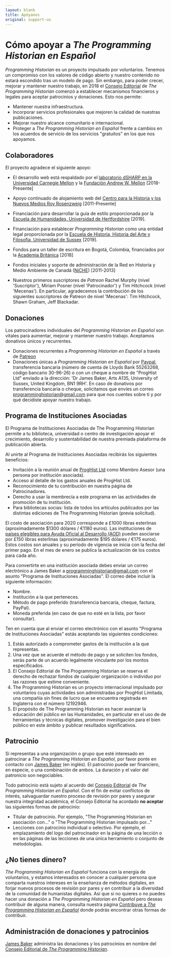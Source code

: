 ```yaml
---
layout: blank
title: Apóyanos
original: support-us
---
```


# Cómo apoyar a _The Programming Historian en Español_

*Programming Historian* es un proyecto impulsado por voluntarios. Tenemos un compromiso con los valores de código abierto y nuestro contenido no estará escondido tras un modelo de pago. Sin embargo, para poder crecer, mejorar y mantener nuestro trabajo, en 2018 el [Consejo Editorial](/es/equipo-de-proyecto) de *The Programming Historian* comenzó a establecer mecanismos financieros y legales para aceptar patrocinios y donaciones. Esto nos permite:

- Mantener nuestra infraestructura.
- Incorporar servicios profesionales que mejoren la calidad de nuestras publicaciones.
- Mejorar nuestro alcance comunitario e internacional.
- Proteger a *The Programming Historian en Español* frente a cambios en los acuerdos de servicio de los servicios "gratuitos" en los que nos apoyamos.

## Colaboradores
El proyecto agradece el siguiente apoyo:

- El desarrollo web está respaldado por el [laboratorio dSHARP en la Universidad Carnegie Mellon](http://dsharp.library.cmu.edu) y la [Fundación Andrew W. Mellon](https://mellon.org) [2018-Presente]
- Apoyo continuado de alojamiento web del [Centro para la Historia y los Nuevos Medios Roy Rosenzweig](http://chnm.gmu.edu/) [2011-Presente]
- Financiación para desarrollar la guía de estilo proporcionada por la [Escuela de Humanidades, Universidad de Hertfordshire](https://www.herts.ac.uk/study/schools-of-study/humanities) [2019].
- Financiación para establecer <em>Programming Historian</em> como una entidad legal proporcionada por la [Escuela de Historia, Historia del Arte y Filosofia, Universidad de Sussex](http://www.sussex.ac.uk/hahp/) [2019].
- Fondos para un taller de escritura en Bogotá, Colombia, financiados por la [Academia Británica](https://www.thebritishacademy.ac.uk) [2018]
- Fondos iniciales y soporte de administración de la Red en Historia y Medio Ambiente de Canadá ([NiCHE](http://niche-canada.org/)) [2011-2013]

- Nuestros primeros suscriptores de *Patreon* Rachel Murphy (nivel 'Suscriptor'), Miriam Posner (nivel 'Patrocinador') y Tim Hitchcock (nivel 'Mecenas'). En particular, agradecemos la contribución de los siguientes suscriptores de Patreon de nivel 'Mecenas': Tim Hitchcock, Shawn Graham, Jeff Blackadar.

## Donaciones
Los patrocinadores individuales del _Programming Historian en Español_ son vitales para aumentar, mejorar y mantener nuestro trabajo. Aceptamos donativos únicos y recurrentes.  

- Donaciones recurrentes a _Programming Historian en Español_ a través de [Patreon](https://www.patreon.com/theprogramminghistorian)
- Donaciones únicas a _Programming Historian en Español_ por [Paypal](https://www.paypal.com/cgi-bin/webscr?cmd=_s-xclick&hosted_button_id=7BGHUZRVS4LYL&source=url), transferencia bancaria (número de cuenta de Lloyds Bank 55263268, código bancario 30-96-26) o con un cheque a nombre de "ProgHist Ltd" enviado a la dirección: 'Dr James Baker, Arts A135, University of Sussex, United Kingdom, BN1 9RH'. En caso de donativos por transferencia bancaria o cheque, solicitamos que envíes un correo <a href="mailto:programminghistorian@gmail.com">programminghistorian@gmail.com</a> para que nos cuentes sobre ti y por qué decidiste apoyar nuestro trabajo.

## Programa de Instituciones Asociadas

El Programa de Instituciones Asociadas de The Programming Historian permite a tu biblioteca, universidad o centro de investigación apoyar el crecimiento, desarrollo y sustentabilidad de nuestra premiada plataforma de publicación abierta.

Al unirte al Programa de Instituciones Asociadas recibirás los siguientes beneficios:

- Invitación a la reunión anual de [ProgHist Ltd](https://github.com/programminghistorian/jekyll/wiki/ProgHist-Ltd) como Miembro Asesor (una persona por institución asociada).
- Acceso al detalle de los gastos anuales de ProgHist Ltd.
- Reconocimiento de tu contribución en nuestra página de Patrocinadores.
- Derecho a usar la membrecía a este programa en las actividades de promoción de tu institución.
- Para bibliotecas socias: lista de todos los artículos publicados por las distintas ediciones de The Programming Historian (previa solicitud).

El costo de asociación para 2020 corresponde a £1000 libras esterlinas (aproximadamente $1300 dólares / €1180 euros). Las instituciones de [países elegibles para Ayuda Oficial al Desarrollo (AOD)](https://www.oecd.org/dac/financing-sustainable-development/development-finance-standards/DAC_List_ODA_Recipients2018to2020_flows_En.pdf) pueden asociarse por £150 libras esterlinas (aproximadamente $195 dólares / €175 euros). Estos costos son anuales y su período de vigencia se inicia con la fecha del primer pago. En el mes de enero se publica la actualización de los costos para cada año.

Para convertirte en una institución asociada debes enviar un correo electrónico a James Baker a <a href="mailto:programminghistorian@gmail.com">programminghistorian@gmail.com</a> con el asunto "Programa de Instituciones Asociadas". El correo debe incluir la siguiente información:

- Nombre.
- Institución a la que perteneces.
- Método de pago preferido (transferencia bancaria, cheque, factura, PayPal).
- Moneda preferida (en caso de que no esté en la lista, por favor consultar).

Ten en cuenta que al enviar el correo electrónico con el asunto "Programa de Instituciones Asociadas" estás aceptando las siguientes condiciones:

1. Estás autorizado a comprometer gastos de la institución a la que representas.
2. Una vez que se acuerde el método de pago y se soliciten los fondos, serás parte de un acuerdo legalmente vinculante por los montos especificados.
3. El Consejo Editorial de The Programming Historian se reserva el derecho de rechazar fondos de cualquier organización o individuo por las razones que estime conveniente.
4. The Programming Historian es un proyecto internacional impulsado por voluntarios cuyas actividades son administradas por ProgHist Limitada, una compañía sin fines de lucro que se encuentra registrada en Inglaterra con el número 12192946.
5. El propósito de The Programming Historian es hacer avanzar la educación del público en las Humanidades, en particular en el uso de de herramientas y técnicas digitales, promover investigación para el bien público en este ámbito y publicar resultados significativos.


## Patrocinio
Si representas a una organización o grupo que esté interesado en patrocinar a *The Programming Historian en Español*, por favor ponte en contacto con [James Baker](https://github.com/drjwbaker) (en inglés). El patrocinio puede ser financiero, en especie, o una combinación de ambos. La duración y el valor del patronicio son negociables.

Todo patrocinio está sujeto al acuerdo del [Consejo Editorial](/es/equipo-de-proyecto) de *The Programming Historian en Español*. Con el fin de evitar conflictos de interés, salvaguardar nuestro proceso de revisión por pares y asegurar nuestra integridad académica, el Consejo Editorial ha acordado **no aceptar** las siguientes formas de patrocinio:

- Titular de patrocinio. Por ejemplo, "The Programming Historian en asociación con..." o "The Programming Historian impulsado por..."
- Lecciones con patrocinio individual o selectivo. Por ejemplo, el emplazamiento del logo del patrocinador en la página de una lección o en las páginas de las lecciones de una única herramiento o conjunto de metodologías.

## ¿No tienes dinero?
*The Programming Historian en Español* funciona con la energía de voluntarios, y estamos interesados en conocer a cualquier persona que comparta nuestros intereses en la enseñanza de métodos digitales, en forjar nuevos procesos de revisión por pares y en contribuir a la diversidad de la comunidad de humanistas digitales. Así que si no quieres o no puedes hacer una donación a *The Programming Historian en Español* pero deseas contribuir de alguna manera, consulta nuestra página [Contribuye a *The Programming Historian en Español*](/es/contribuciones) donde podrás encontrar otras formas de contribuir.

## Administración de donaciones y patrocinios
[James Baker](https://github.com/drjwbaker) administra las donaciones y los patrocinios en nombre del [Consejo Editorial de *The Programming Historian*](/es/equipo-de-proyecto).
